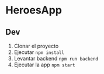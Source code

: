 # HeroesApp

## Dev

1. Clonar el proyecto
2. Ejecutar ``npm install``
3. Levantar backend ``npm run backend``
4. Ejecutar la app ``npm start``

